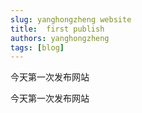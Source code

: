 ```yaml
---
slug: yanghongzheng website
title:  first publish
authors: yanghongzheng
tags: [blog]
---
```

今天第一次发布网站
<!-- truncate -->

今天第一次发布网站